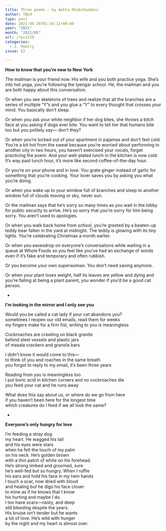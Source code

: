 ```yaml
---
title: Three poems – by Aekta Khubchandani
author: TBLM
type: post
date: 2021-05-26T01:34:11+00:00
year: "2021"
month: "2021/05"
url: /?p=1219
categories:
  - 2. Poetry
issue: E2

---
```

**How to know that you’re new to New York**

The mailman is your friend now. His wife and you both practice yoga. She’s into hot yoga, you’re following the Iyengar school. He, the mailman and you are both happy about this conversation.

Or when you see skeletons of trees and realize that all the branches are a series of multiple “Y”s and you glue a “Y” to every thought that crosses your mind. You basically don’t sleep.

Or when you ask your white neighbor if her dog bites, she throws a bitch face at you asking if dogs ever bite. You want to tell her that humans bite too but you politely say— don’t they?

Or when you’re locked out of your apartment in pajamas and don’t feel cold. You’re a bit hot from the sweat because you’re worried about performing in another city in two hours, you haven’t exercised your vocals, forget practicing the poem. And your well-plated lunch in the kitchen is now cold. It’s way past lunch hour, it’s more like second coffee-of-the-day hour.

Or you’re on your phone and in love. You grate ginger instead of garlic for something that you’re cooking. Your lover saves you by asking you what you’re doing.

Or when you wake up to your window full of branches and sleep to another window full of clouds moving or sky, never sun.

Or the mailman says that he’s sorry so many times as you wait in the lobby for public security to arrive. He’s so sorry that you’re sorry for him being sorry. You aren’t used to apologies.

Or when you walk back home from school, you’re greeted by a beaten-up teddy bear fallen in the yard at midnight. The teddy is glowing with its tiny lights. You’re celebrating Christmas a month earlier.

Or when you eavesdrop on everyone’s conversations while waiting in a queue at Whole Foods so you feel like you’ve had an exchange of words even if it’s fake and temporary and often rubbish.

Or you become your own superwoman. You don’t need saving anymore.

Or when your plant loses weight, half its leaves are yellow and dying and you’re failing at being a plant parent, you wonder if you’d be a good cat person.

*

**I’m looking in the mirror and I only see you**

Would you be called a cat lady if your cat abandons you?  
sometimes I reopen our old emails, read them for weeks  
my fingers make for a firm fist, writing to you is meaningless

Cockroaches are crawling on black granite  
behind steel vessels and plastic jars  
of masala crackers and granola bars

I didn’t know it would come to this—  
to think of you and roaches in the same breath  
you forgot to reply to my email, it’s been three years

Reading from you is meaningless too  
I put boric acid in kitchen corners and no cockroaches die  
you feed your cat and he runs away

What does this say about us, or where do we go from here  
if you haven’t been here for the longest time  
which creatures do I feed if we all look the same?

*

**Everyone’s only hungry for love**

I’m feeding a stray dog  
my heart. He wagged his tail  
and his eyes were stars  
when he felt the touch of my palm  
on his neck. He’s golden brown  
with a thin patch of white on his forehead.  
He’s strong limbed and groomed, sure  
he’s well-fed but so hungry. When I ruffle  
his ears and hold his face in my twin hands  
I touch a scar, now dried with blood  
and healing but he digs his face closer  
to mine as if he knows that I know  
his hurting and maybe I do.  
I too have scars—nasty, and deep  
still bleeding despite the years.  
His bruise isn’t tender but he wants  
a lot of love. He’s wild with hunger  
by the night and my heart is almost over.